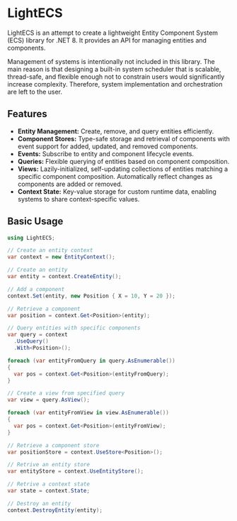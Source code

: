 # LightECS

LightECS is an attempt to create a lightweight Entity Component System (ECS) library for .NET 8. It provides an API for managing entities and components.

Management of systems is intentionally not included in this library. The main reason is that designing a built-in system scheduler that is scalable, thread-safe, and flexible enough not to constrain users would significantly increase complexity. Therefore, system implementation and orchestration are left to the user.

## Features

- **Entity Management:** Create, remove, and query entities efficiently.
- **Component Stores:** Type-safe storage and retrieval of components with event support for added, updated, and removed components.
- **Events:** Subscribe to entity and component lifecycle events.
- **Queries:** Flexible querying of entities based on component composition.
- **Views:** Lazily-initialized, self-updating collections of entities matching a specific component composition. Automatically reflect changes as components are added or removed.
- **Context State:** Key-value storage for custom runtime data, enabling systems to share context-specific values.

## Basic Usage

```cs
using LightECS;

// Create an entity context
var context = new EntityContext();

// Create an entity
var entity = context.CreateEntity();

// Add a component
context.Set(entity, new Position { X = 10, Y = 20 });

// Retrieve a component
var position = context.Get<Position>(entity);

// Query entities with specific components
var query = context
  .UseQuery()
  .With<Position>();

foreach (var entityFromQuery in query.AsEnumerable())
{
  var pos = context.Get<Position>(entityFromQuery);
}

// Create a view from specified query
var view = query.AsView();

foreach (var entityFromView in view.AsEnumerable())
{
  var pos = context.Get<Position>(entityFromView);
}

// Retrieve a component store
var positionStore = context.UseStore<Position>();

// Retrive an entity store
var entityStore = context.UseEntityStore();

// Retrive a context state
var state = context.State;

// Destroy an entity
context.DestroyEntity(entity);
```
